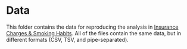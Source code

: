 # Data

This folder contains the data for reproducing the analysis in [Insurance Charges & Smoking Habits](https://github.com/chrispyles/jupyter/tree/master/content/notebooks/insurance). All of the files contain the same data, but in different formats (CSV, TSV, and pipe-separated).
